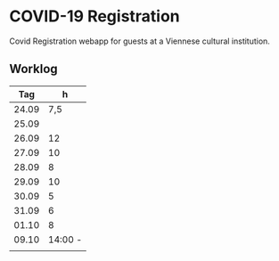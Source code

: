 # COVID-19 Registration

Covid Registration webapp for guests at a Viennese cultural institution.

## Worklog


| Tag  | h  |
|---|---|
| 24.09 |  7,5 |
| 25.09 |   |
| 26.09 |  12 |
| 27.09 |  10 |
| 28.09 |  8 |
| 29.09 |  10 |
| 30.09 | 5 |
| 31.09 |  6 |
| 01.10 |  8 |
| 09.10 |  14:00 -  |
|  |   |